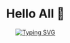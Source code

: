 <div align="center">
  
# Hello All 👋

[![Typing SVG](https://readme-typing-svg.herokuapp.com?font=Fira+Code&pause=1000&color=2E9EF7&center=true&vCenter=true&width=435&lines=SrDevSecOps+Consultant;MultiCloud+%26+Platform+Engineering;22%2B+Years+Experience;Cloud+Architecture+Expert)](https://git.io/typing-svg)

</div>
